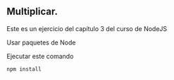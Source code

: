 

## Multiplicar.

Este es un ejercicio del capítulo 3 del curso de NodeJS

Usar paquetes de Node

Ejecutar este comando

```
npm install
```